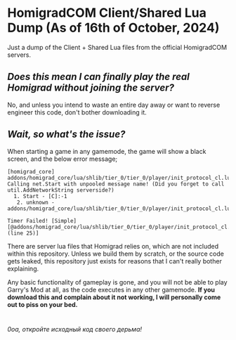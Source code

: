 # HomigradCOM Client/Shared Lua Dump (As of 16th of October, 2024)
Just a dump of the Client + Shared Lua files from the official HomigradCOM servers.

## ***Does this mean I can finally play the real Homigrad without joining the server?***

No, and unless you intend to waste an entire day away or want to reverse engineer this code, don't bother downloading it.



## *Wait, so what's the issue?*
When starting a game in any gamemode, the game will show a black screen, and the below error message;
```
[homigrad_core] addons/homigrad_core/lua/shlib/tier_0/tier_0/player/init_protocol_cl.lua:26: Calling net.Start with unpooled message name! (Did you forget to call util.AddNetworkString serverside?)
  1. Start - [C]:-1
   2. unknown - addons/homigrad_core/lua/shlib/tier_0/tier_0/player/init_protocol_cl.lua:26

Timer Failed! [Simple][@addons/homigrad_core/lua/shlib/tier_0/tier_0/player/init_protocol_cl.lua (line 25)]
```
There are server lua files that Homigrad relies on, which are not included within this repository. Unless we build them by scratch, or the source code gets leaked, this repository just exists for reasons that I can't really bother explaining.

Any basic functionality of gameplay is gone, and you will not be able to play Garry's Mod at all, as the code executes in any other gamemode. **If you download this and complain about it not working, I will personally come out to piss on your bed.**
#
*0oa, откройте исходный код своего дерьма!*
